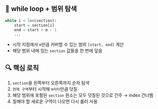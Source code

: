 ## 🔹 while loop + 범위 탐색
```python
while i < len(section):
    start = section[i]
    end = start + m - 1
    ...
```
- 시작 지점에서 `m`만큼 커버할 수 있는 범위 `[start, end]` 계산
- 해당 범위 내에 있는 `section` 값들을 한 번에 덮음

## 🔍 핵심 로직

1. `section`을 왼쪽부터 오른쪽까지 순차 탐색
2. `현재 구역`부터 시작해 `m미터`만큼 덧칠
3. 해당 범위에 포함된 `section` 원소는 모두 덧칠된 것으로 간주 → index 건너뜀
4. 칠해야 할 새로운 구역이 나오면 다시 롤러 사용
